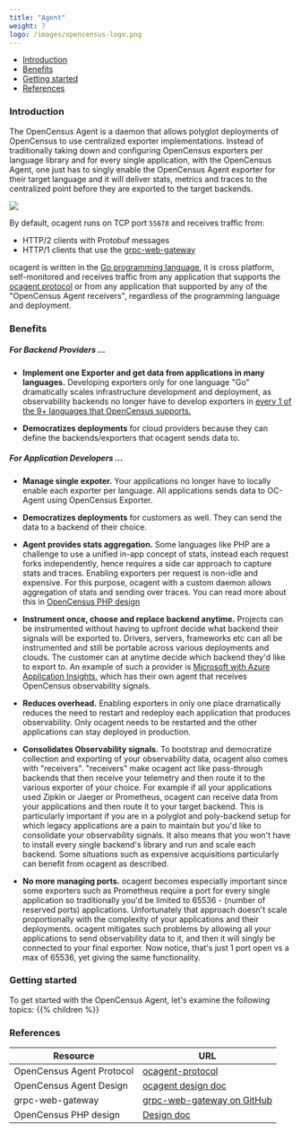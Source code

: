 ```yaml
---
title: "Agent"
weight: 7
logo: /images/opencensus-logo.png
---
```


- [Introduction](#introduction)
- [Benefits](#benefits)
- [Getting started](#getting-started)
- [References](#references)

### Introduction
The OpenCensus Agent is a daemon that allows polyglot deployments of OpenCensus to use centralized
exporter implementations. Instead of traditionally taking down and configuring OpenCensus exporters
per language library and for every single application, with the OpenCensus Agent, one just has to singly
enable the OpenCensus Agent exporter for their target language and it will deliver stats, metrics and traces
to the centralized point before they are exported to the target backends.

![](/images/agent-server.png)

By default, ocagent runs on TCP port `55678` and receives traffic from:

* HTTP/2 clients with Protobuf messages
* HTTP/1 clients that use the [grpc-web-gateway](https://github.com/grpc-ecosystem/grpc-gateway)

ocagent is written in the [Go programming language](https://golang.org/), it is cross platform, self-monitored and receives traffic
from any application that supports the [ocagent protocol](https://github.com/census-instrumentation/opencensus-proto/tree/master/src/opencensus/proto/agent) or from
any application that supported by any of the "OpenCensus Agent receivers", regardless of the programming language and deployment.

### Benefits

##### For Backend Providers ...
* <b>Implement one Exporter and get data from applications in many languages.</b>
Developing exporters only for one language "Go" dramatically scales infrastructure development and deployment, as
observability backends no longer have to develop exporters in [every 1 of the 9+ languages that OpenCensus supports.](/language-support)

* <b>Democratizes deployments</b> for cloud providers because they can define the backends/exporters
that ocagent sends data to.

##### For Application Developers ...

* <b>Manage single expoter.</b> Your applications no longer have to locally enable each exporter per language.
All applications sends data to OC-Agent using OpenCensus Exporter.

* <b>Democratizes deployments</b> for customers as well. They can send the data to a backend of their choice.

* <b>Agent provides stats aggregation.</b> Some languages like PHP are a challenge to use a unified in-app concept of stats, instead each request forks independently,
hence requires a side car approach to capture stats and traces. Enabling exporters per request is non-idle and expensive.
For this purpose, ocagent with a custom daemon allows aggregation of stats and sending over traces.
You can read more about this in [OpenCensus PHP design](https://docs.google.com/document/d/1CRiRq_wpzOuG9VKM_eaImcrS12Iie2V7LePnH9AwclU/)

* <b>Instrument once, choose and replace backend anytime.</b> Projects can be instrumented without having to upfront decide what backend their signals will be exported to.
Drivers, servers, frameworks etc can all be instrumented and still be portable across various deployments and clouds. The customer
can at anytime decide which backend they'd like to export to.
An example of such a provider is [Microsoft with Azure Application Insights.](https://docs.microsoft.com/en-us/azure/azure-monitor/app/opencensus-local-forwarder)
which has their own agent that receives OpenCensus observability signals.

* <b>Reduces overhead.</b> Enabling exporters in only one place dramatically reduces the need to restart and redeploy each application that produces observability.
Only ocagent needs to be restarted and the other applications can stay deployed in production.

* <b>Consolidates Observability signals.</b> To bootstrap and democratize collection and exporting of your observability data, ocagent also comes with "receivers". "receivers" make ocagent act like
pass-through backends that then receive your telemetry and then route it to the various exporter of your choice. For example if all your applications used Zipkin or Jaeger or Prometheus,
ocagent can receive data from your applications and then route it to your target backend. This is particularly important if you are in a polyglot and poly-backend setup
for which legacy applications are a pain to maintain but you'd like to consolidate your observability signals. It also means that you won't have to install every single backend's
library and run and scale each backend. Some situations such as expensive acquisitions particularly can benefit from ocagent as described.

* <b>No more managing ports.</b> ocagent becomes especially important since some exporters such as Prometheus require
a port for every single application so traditionally you'd be limited to 65536 - (number of reserved ports) applications.
Unfortunately that approach doesn't scale proportionally with the complexity of your applications and their deployments.
ocagent mitigates such problems by allowing all your applications to send observability data to it, and then it will singly
be connected to your final exporter. Now notice, that's just 1 port open vs a max of 65536, yet giving the same functionality.


### Getting started
To get started with the OpenCensus Agent, let's examine the following topics:
{{% children %}}

### References

Resource|URL
---|---
OpenCensus Agent Protocol|[ocagent-protocol](https://github.com/census-instrumentation/opencensus-proto/tree/master/src/opencensus/proto/agent)
OpenCensus Agent Design|[ocagent design doc](https://github.com/census-instrumentation/opencensus-service/blob/master/DESIGN.md#opencensus-agent)
grpc-web-gateway|[grpc-web-gateway on GitHub](https://github.com/grpc-ecosystem/grpc-gateway)
OpenCensus PHP design|[Design doc](https://docs.google.com/document/d/1CRiRq_wpzOuG9VKM_eaImcrS12Iie2V7LePnH9AwclU/)
